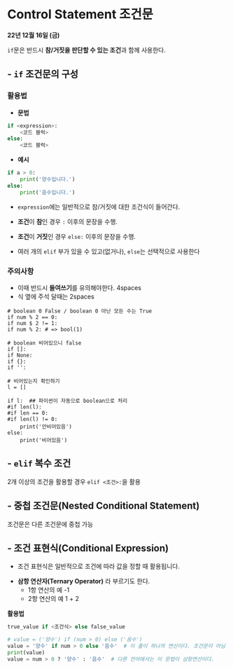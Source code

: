 # Control Statement 조건문

**22년 12월 16일 (금)**

`if`문은 반드시 **참/거짓을 판단할 수 있는 조건**과 함께 사용한다.

## - `if` 조건문의 구성

### 활용법

- **문법**

```python
if <expression>:
    <코드 블럭>
else:
    <코드 블럭>
```

- **예시**

```python
if a > 0:
    print('양수입니다.')
else:
    print('음수입니다.')
```
* `expression`에는 일반적으로 참/거짓에 대한 조건식이 들어간다.

* **조건**이 **참**인 경우 `:` 이후의 문장을 수행.

* **조건**이 **거짓**인 경우 `else:` 이후의 문장을 수행.

* 여러 개의 `elif` 부가 있을 수 있고(없거나), `else`는 선택적으로 사용한다

### 주의사항
* 이때 반드시 **들여쓰기**를 유의해야한다. 4spaces
* 식 옆에 주석 달때는 2spaces

```
# boolean 0 False / boolean 0 아닌 모든 수는 True
if num % 2 == 0:
if num $ 2 != 1:
if num % 2: # => bool(1)

# boolean 비어있으니 false
if []:
if None:
if {}:
if '':

# 비어있는지 확인하기
l = []

if l:  ## 파이썬이 자동으로 boolean으로 처리
#if len(l):
#if len == 0:
#if len(l) != 0:  
    print('안비어있음')
else:
    print('비어있음')
```

## - `elif` 복수 조건
2개 이상의 조건을 활용할 경우 `elif <조건>:`을 활용


## - 중첩 조건문(Nested Conditional Statement)
조건문은 다른 조건문에 중첩 가능


## - 조건 표현식(Conditional Expression)
* 조건 표현식은 일반적으로 조건에 따라 값을 정할 때 활용됩니다.

- **삼항 연산자(Ternary Operator)** 라 부르기도 한다.
  * 1항 연산의 예 -1
  * 2항 연산의 예 1 + 2

**활용법**
```python
true_value if <조건식> else false_value

# value = ('양수') if (num > 0) else ('음수')
value = '양수' if num > 0 else '음수'  # 이 줄이 하나의 연산이다. 조건문이 아님
print(value)
value = num > 0 ? '양수' : '음수'  # 다른 언어에서는 이 문법이 삼항연산이다.
```
